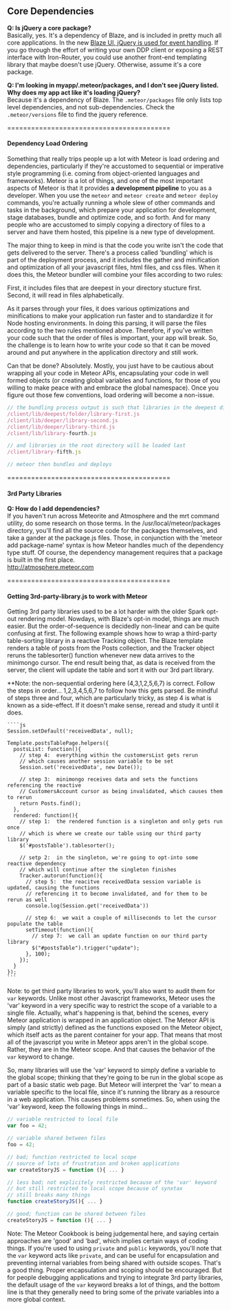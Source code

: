 ## Core Dependencies  

**Q:  Is jQuery a core package?**  
Basically, yes.  It's a dependency of Blaze, and is included in pretty much all core applications.  In the new [Blaze UI, jQuery is used for event handling](https://github.com/meteor/meteor/wiki/Using-Blaze#events-use-jquery). If you go through the effort of writing your own DDP client or exposing a REST interface with Iron-Router, you could use another front-end templating library that maybe doesn't use jQuery.  Otherwise, assume it's a core package.

**Q:  I'm looking in myapp/.meteor/packages, and I don't see jQuery listed.  Why does my app act like it's loading jQuery?**  
Because it's a dependency of Blaze.  The ``.meteor/packages`` file only lists top level dependencies, and not sub-dependencies.  Check the ``.meteor/versions`` file to find the jquery reference.

=========================================
#### Dependency Load Ordering

Something that really trips people up a lot with Meteor is load ordering and dependencies, particularly if they're accustomed to sequential or imperative style programming (i.e. coming from object-oriented languages and frameworks).  Meteor is a lot of things, and one of the most important aspects of Meteor is that it provides **a development pipeline** to you as a developer.  When you use the ``meteor`` and ``meteor create`` and ``meteor deploy`` commands, you're actually running a whole slew of other commands and tasks in the background, which prepare your application for development, stage databases, bundle and optimize code, and so forth.  And for many people who are accustomed to simply copying a directory of files to a server and have them hosted, this pipeline is a new type of development.

The major thing to keep in mind is that the code you write isn't the code that gets delivered to the server.  There's a process called 'bundling' which is part of the deployment process, and it includes the gather and minification and optimization of all your javascript files, html files, and css files.  When it does this, the Meteor bundler will combine your files according to two rules:  

First, it includes files that are deepest in your directory stucture first.  
Second, it will read in files alphabetically.

As it parses through your files, it does various optimizations and minifications to make your application run faster and to standardize it for Node hosting environments.  In doing this parsing, it will parse the files according to the two rules mentioned above.  Therefore, if you've written your code such that the order of files is important, your app will break.  So, the challenge is to learn how to write your code so that it can be moved around and put anywhere in the application directory and still work.  

Can that be done?  Absolutely.  Mostly, you just have to be cautious about wrapping all your code in Meteor APIs, encapsulating your code in well formed objects (or creating global variables and functions, for those of you willing to make peace with and embrace the global namespace).  Once you figure out those few conventions, load ordering will become a non-issue.

````js
// the bundling process output is such that libraries in the deepest directories will be loaded first    
/client/lib/deepest/folder/library-first.js  
/client/lib/deeper/library-second.js  
/client/lib/deeper/library-third.js  
/client/lib/library-fourth.js  

// and libraries in the root directory will be loaded last
/client/library-fifth.js  

// meteor then bundles and deploys
````
=========================================
#### 3rd Party Libraries    

**Q:  How do I add dependencies?**  
If you haven't run across Meteorite and Atmosphere and the mrt command utility, do some research on those terms.  In the /usr/local/meteor/packages directory, you'll find all the source code for the packages themselves, and take a gander at the package.js files.  Those, in conjunction with the 'meteor add package-name' syntax is how Meteor handles much of the dependency type stuff.  Of course, the dependency management requires that a package is built in the first place.  
http://atmosphere.meteor.com  

=========================================
#### Getting 3rd-party-library.js to work with Meteor  

Getting 3rd party libraries used to be a lot harder with the older Spark opt-out rendering model.  Nowdays, with Blaze's opt-in model, things are much easier.  But the order-of-sequence is decidedly non-linear and can be quite confusing at first.  The following example shows how to wrap a third-party table-sorting library in a reactive Tracking object.  The Blaze template renders a table of posts from the Posts collection, and the Tracker object reruns the tablesorter() function whenever new data arrives to the minimongo cursor.  The end result being that, as data is received from the server, the client will update the table and sort it with our 3rd part library.

**Note:  the non-sequential ordering here (4,3,1,2,5,6,7) is correct.  Follow the steps in order...  1,2,3,4,5,6,7 to follow how this gets parsed. Be mindful of steps three and four, which are particularly tricky, as step 4 is what is known as a side-effect.  If it doesn't make sense, reread and study it until it does.

    ````js
    Session.setDefault('receivedData', null);
    
    Template.postsTablePage.helpers({
      postsList: function(){
        // step 4:  everything within the customersList gets rerun
        // which causes another session variable to be set
        Session.set('receivedData', new Date());
        
        // step 3:  minimongo receives data and sets the functions referencing the reactive
        // CustomersAccount cursor as being invalidated, which causes them to rerun
        return Posts.find();
      },
      rendered: function(){
        // step 1:  the rendered function is a singleton and only gets run once
        // which is where we create our table using our third party library
        $('#postsTable').tablesorter();
        
        // setp 2:  in the singleton, we're going to opt-into some reactive dependency
        // which will continue after the singleton finishes
        Tracker.autorun(function(){
          // step 5:  the reacitve receivedData session variable is updated, causing the functions
          // referencing it to become invalidated, and for them to be rerun as well
          console.log(Session.get('receivedData'))
          
          // step 6:  we wait a couple of milliseconds to let the cursor populate the table
          setTimeout(function(){
            // step 7:  we call an update function on our third party library
            $("#postsTable").trigger("update");
          }, 100);
        });
      }
    });
    ```



Note: to get third party libraries to work, you'll also want to audit them for `var` keywords.  Unlike most other Javascript frameworks, Meteor uses the 'var' keyword in a very specific way to restrict the scope of a variable to a single file.  Actually, what's happening is that, behind the scenes, every Meteor application is wrapped in an application object.  The Meteor API is simply (and strictly) defined as the functions exposed on the Meteor object, which itself acts as the parent container for your app.  That means that most all of the javascript you write in Meteor apps aren't in the global scope.  Rather, they are in the Meteor scope.  And that causes the behavior of the `var` keyword to change.  

So, many libraries will use the 'var' keyword to simply define a variable to the global scope; thinking that they're going to be run in the global scope as part of a basic static web page.  But Meteor will interpret the 'var' to mean a variable specific to the local file, since it's running the library as a resource in a web application.  This causes problems sometimes.  So, when using the 'var' keyword, keep the following things in mind...

````js
// variable restricted to local file
var foo = 42;

// variable shared between files
foo = 42;

// bad; function restricted to local scope
// source of lots of frustration and broken applications
var createStoryJS = function (){ ... }

// less bad; not explicitely restricted because of the 'var' keyword
// but still restricted to local scope because of synxtax
// still breaks many things
function createStoryJS(){ ... }

// good; function can be shared between files
createStoryJS = function (){ ... }
````

Note:  The Meteor Cookbook is being judgemental here, and saying certain approaches are 'good' and 'bad', which implies certain ways of coding things.  If you're used to using ``private`` and ``public`` keywords, you'll note that the ``var`` keyword acts like ``private``, and can be useful for encapsulation and preventing internal variables from being shared with outside scopes.  That's a good thing.   Proper encapsulation and scoping should be encouraged.  But for people debugging applications and trying to integrate 3rd party libraries, the default usage of the ``var`` keyword breaks a lot of things, and the bottom line is that they generally need to bring some of the private variables into a more global context.
